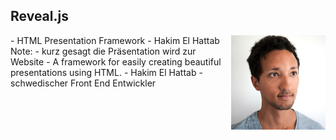 ## <i class="fa fa-info-circle" aria-hidden="true"></i> Reveal.js
<div style="text-align: left; float: left; width: 70%">
- HTML Presentation Framework<!-- .element: class="fragment" -->
- Hakim El Hattab<!-- .element: class="fragment" -->
</div>
<div style="text-align: right; float: right;  width: 30%">
    <img width="500px" src="/media/hakim.jpg" style="border: none;" />
</div>
Note:
- kurz gesagt die Präsentation wird zur Website
- A framework for easily creating beautiful presentations using HTML.
- Hakim El Hattab - schwedischer Front End Entwickler
